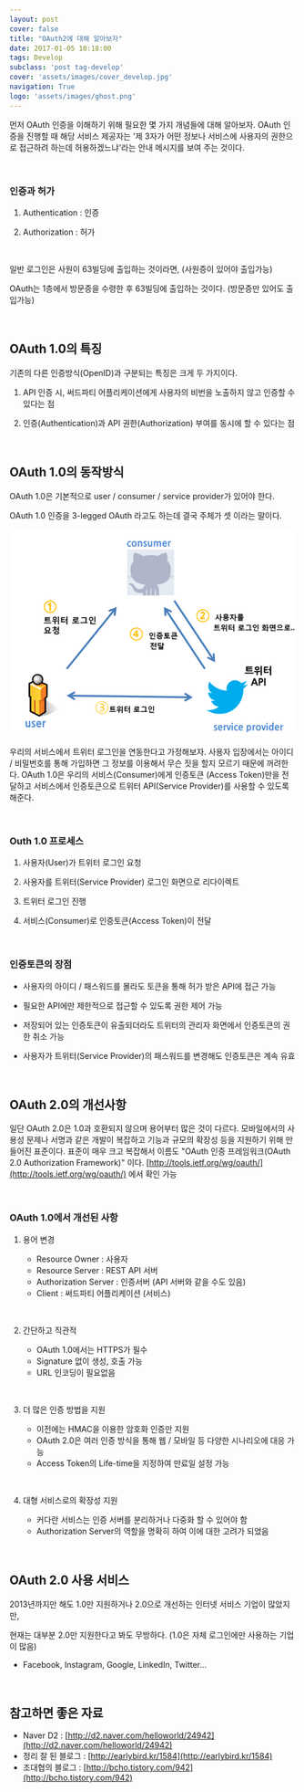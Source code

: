 ```yaml
---
layout: post
cover: false
title: "OAuth2에 대해 알아보자"
date: 2017-01-05 10:18:00
tags: Develop
subclass: 'post tag-develop'
cover: 'assets/images/cover_develop.jpg'
navigation: True
logo: 'assets/images/ghost.png'
---
```


먼저 OAuth 인증을 이해하기 위해 필요한 몇 가지 개념들에 대해 알아보자. OAuth 인증을 진행할 때 해당 서비스 제공자는 '제 3자가 어떤 정보나 서비스에 사용자의 권한으로 접근하려 하는데 허용하겠느냐'라는 안내 메시지를 보여 주는 것이다.

   ​   ​

### 인증과 허가

1. Authentication : 인증
2. Authorization : 허가

   ​   ​

일반 로그인은 사원이 63빌딩에 출입하는 것이라면, (사원증이 있어야 출입가능)

OAuth는 1층에서 방문증을 수령한 후 63빌딩에 출입하는 것이다. (방문증만 있어도 출입가능)

   ​   ​

## OAuth 1.0의 특징

기존의 다른 인증방식(OpenID)과 구분되는 특징은 크게 두 가지이다.

1. API 인증 시, 써드파티 어플리케이션에게 사용자의 비번을 노출하지 않고 인증할 수 있다는 점
2. 인증(Authentication)과 API 권한(Authorization) 부여를 동시에 할 수 있다는 점

   ​

## OAuth 1.0의 동작방식

OAuth 1.0은 기본적으로 user / consumer / service provider가 있어야 한다.

OAuth 1.0 인증을 3-legged OAuth 라고도 하는데 결국 주체가 셋 이라는 말이다.

![oauth1_triangle](assets/images/oauth1_triangle.png)

우리의 서비스에서 트위터 로그인을 연동한다고 가정해보자. 사용자 입장에서는 아이디 / 비밀번호를 통해 가입하면 그 정보를 이용해서 무슨 짓을 할지 모르기 때문에 꺼려한다. OAuth 1.0은 우리의 서비스(Consumer)에게 인증토큰 (Access Token)만을 전달하고 서비스에서 인증토큰으로 트위터 API(Service Provider)를 사용할 수 있도록 해준다.

   ​

### Outh 1.0 프로세스

1. 사용자(User)가 트위터 로그인 요청
2. 사용자를 트위터(Service Provider) 로그인 화면으로 리다이렉트
3. 트위터 로그인 진행
4. 서비스(Consumer)로 인증토큰(Access Token)이 전달

   ​

### 인증토큰의 장점

- 사용자의 아이디 / 패스워드를 몰라도 토큰을 통해 허가 받은 API에 접근 가능
- 필요한 API에만 제한적으로 접근할 수 있도록 권한 제어 가능
- 저장되어 있는 인증토큰이 유출되더라도 트위터의 관리자 화면에서 인증토큰의 권한 취소 가능
- 사용자가 트위터(Service Provider)의 패스워드를 변경해도 인증토큰은 계속 유효

   ​

## OAuth 2.0의 개선사항

일단 OAuth 2.0은 1.0과 호환되지 않으며 용어부터 많은 것이 다르다. 모바일에서의 사용성 문제나 서명과 같은 개발이 복잡하고 기능과 규모의 확장성 등을 지원하기 위해 만들어진 표준이다. 표준이 매우 크고 복잡해서 이름도 "OAuth 인증 프레임워크(OAuth 2.0 Authorization Framework)" 이다. [http://tools.ietf.org/wg/oauth/](http://tools.ietf.org/wg/oauth/) 에서 확인 가능

   ​

### OAuth 1.0에서 개선된 사항

1. 용어 변경
   - Resource Owner : 사용자
   - Resource Server : REST API 서버
   - Authorization Server : 인증서버 (API 서버와 같을 수도 있음)
   - Client : 써드파티 어플리케이션 (서비스)

   ​

2. 간단하고 직관적
   - OAuth 1.0에서는 HTTPS가 필수
   - Signature 없이 생성, 호출 가능
   - URL 인코딩이 필요없음

   ​

3. 더 많은 인증 방법을 지원
   - 이전에는 HMAC을 이용한 암호화 인증만 지원
   - OAuth 2.0은 여러 인증 방식을 통해 웹 / 모바일 등 다양한 시나리오에 대응 가능
   - Access Token의 Life-time을 지정하여 만료일 설정 가능

   ​

4. 대형 서비스로의 확장성 지원
   - 커다란 서비스는 인증 서버를 분리하거나 다중화 할 수 있어야 함
   - Authorization Server의 역할을 명확히 하여 이에 대한 고려가 되었음

   ​

## OAuth 2.0 사용 서비스

2013년까지만 해도 1.0만 지원하거나 2.0으로 개선하는 인터넷 서비스 기업이 많았지만,

현재는 대부분 2.0만 지원한다고 봐도 무방하다. (1.0은 자체 로그인에만 사용하는 기업이 많음)

- Facebook, Instagram, Google, LinkedIn, Twitter...

   ​

## 참고하면 좋은 자료

- Naver D2 : [http://d2.naver.com/helloworld/24942](http://d2.naver.com/helloworld/24942)
- 정리 잘 된 블로그 : [http://earlybird.kr/1584](http://earlybird.kr/1584)
- 조대협의 블로그 : [http://bcho.tistory.com/942](http://bcho.tistory.com/942)
